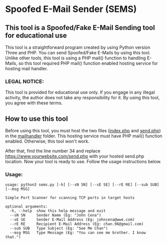 # Spoofed E-Mail Sender (SEMS)
## This tool is a Spoofed/Fake E-Mail Sending tool for educational use

This tool is a straightforward program created by using Python version Three and PHP. You can send Spoofed/Fake E-Mails by using this tool. Unlike other tools, this tool is using a PHP mail() function to handling E-Mails, so this tool required PHP mail() function enabled hosting service for hosting mail handler.

### LEGAL NOTICE:
This tool is provided for educational use only. If you engage in any illegal activity, the author does not take any responsibility for it. By using this tool, you agree with these terms.

## How to use this tool

Before using this tool, you must host the two files ([index.php](../master/mailhandler/index.php) and [send.php](../master/mailhandler/send.php)) in the [mailhandler](../master/mailhandler/) folder. This hosting service must have PHP mail() function enabled. Otherwise, this tool won't work.

After that, find the line number 34 and replace https://www.yourwebsite.com/send.php with your hosted send.php location. Now your tool is ready to use. Follow the usage instructions below.

### Usage:
```
usage: python3 sems.py [-h] [--sN SN] [--sE SE] [--rE RE] [--sub SUB] [--msg MSG]

Simple Port Scanner for scanning TCP ports in target hosts

optional arguments:
  -h, --help  show this help message and exit
  --sN SN     Sender Name (Eg: "John Cena")
  --sE SE     Sender E-Mail Address (Eg: johncena@wwe.com)
  --rE RE     Recipient E-Mail Address (Eg: chan.96@gmail.com)
  --sub SUB   Type Subject (Eg: "See Me Chan")
  --msg MSG   Type Message (Eg: "You can see me brother. I know that.")
```

